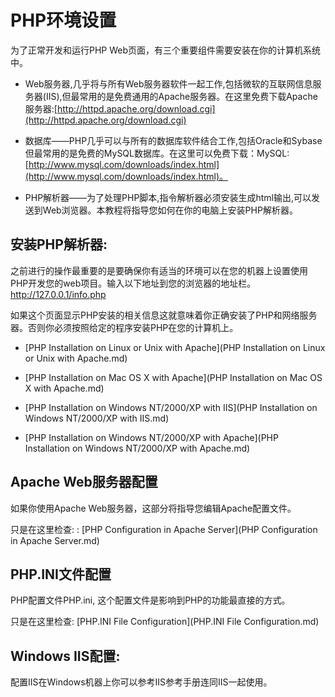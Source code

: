 # PHP环境设置

为了正常开发和运行PHP Web页面，有三个重要组件需要安装在你的计算机系统中。

* Web服务器,几乎将与所有Web服务器软件一起工作,包括微软的互联网信息服务器(IIS),但最常用的是免费通用的Apache服务器。在这里免费下载Apache 服务器:[http://httpd.apache.org/download.cgi](http://httpd.apache.org/download.cgi)

* 数据库——PHP几乎可以与所有的数据库软件结合工作,包括Oracle和Sybase但最常用的是免费的MySQL数据库。在这里可以免费下载：MySQL:[http://www.mysql.com/downloads/index.html](http://www.mysql.com/downloads/index.html)。

* PHP解析器——为了处理PHP脚本,指令解析器必须安装生成html输出,可以发送到Web浏览器。本教程将指导您如何在你的电脑上安装PHP解析器。

## 安装PHP解析器:

之前进行的操作最重要的是要确保你有适当的环境可以在您的机器上设置使用PHP开发您的web项目。输入以下地址到您的浏览器的地址栏。
http://127.0.0.1/info.php

如果这个页面显示PHP安装的相关信息这就意味着你正确安装了PHP和网络服务器。否则你必须按照给定的程序安装PHP在您的计算机上。


* [PHP Installation on Linux or Unix with Apache](PHP Installation on Linux or Unix with Apache.md)

* [PHP Installation on Mac OS X with Apache](PHP Installation on Mac OS X with Apache.md)
 
* [PHP Installation on Windows NT/2000/XP with IIS](PHP Installation on Windows NT/2000/XP with IIS.md)
 
* [PHP Installation on Windows NT/2000/XP with Apache](PHP Installation on Windows NT/2000/XP with Apache.md)

## Apache Web服务器配置

如果你使用Apache Web服务器，这部分将指导您编辑Apache配置文件。

只是在这里检查: : [PHP Configuration in Apache Server](PHP Configuration in Apache Server.md)

## PHP.INI文件配置

PHP配置文件PHP.ini, 这个配置文件是影响到PHP的功能最直接的方式。

只是在这里检查: [PHP.INI File Configuration](PHP.INI File Configuration.md)

## Windows IIS配置:

配置IIS在Windows机器上你可以参考IIS参考手册连同IIS一起使用。



